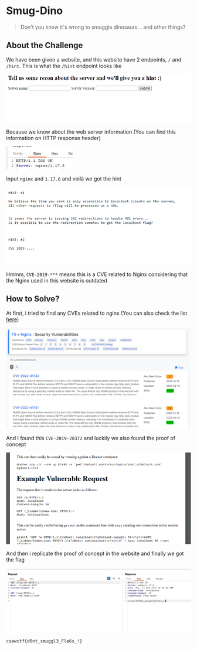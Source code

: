 # Smug-Dino
> Don't you know it's wrong to smuggle dinosaurs... and other things?

## About the Challenge
We have been given a website, and this website have 2 endpoints, `/` and `/hint`. This is what the `/hint` endpoint looks like

![form_hint](images/form_hint.png)

Because we know about the web server information (You can find this information on HTTP response header)

![server](images/server.png)

Input `nginx` and `1.17.6` and voilà we got the hint

![hint](images/hint.png)

Hmmm, `CVE-2019-***` means this is a CVE related to Nginx considering that the Nginx used in this website is outdated

## How to Solve?
At first, i tried to find any CVEs related to nginx (You can also check the list [here](https://www.cvedetails.com/vulnerability-list/vendor_id-315/product_id-101578/F5-Nginx.html))

![Alt text](images/list.png)

And I found this `CVE-2019-20372` and luckily we also found the proof of concept

![proof of concept](images/poc.png)

And then i replicate the proof of concept in the website and finally we got the flag

![flag](images/flag.png)

```
csawctf{d0nt_smuggl3_Fla6s_!}
```